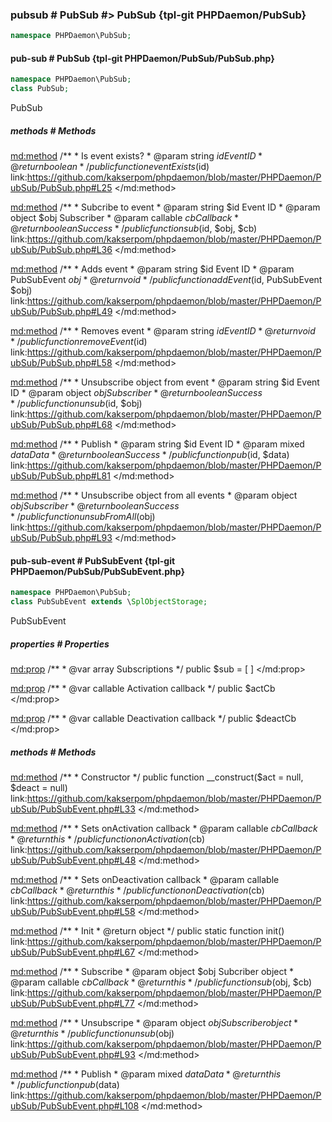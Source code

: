 ### pubsub # PubSub #> PubSub {tpl-git PHPDaemon/PubSub}

```php
namespace PHPDaemon\PubSub;
```

<!-- include-namespace path="\PHPDaemon\PubSub" level="" access="" -->
#### pub-sub # PubSub {tpl-git PHPDaemon/PubSub/PubSub.php}

```php
namespace PHPDaemon\PubSub;
class PubSub;
```

PubSub

##### methods # Methods

<md:method>
/**
	 * Is event exists?
	 * @param  string  $id Event ID
	 * @return boolean
	 */
public function eventExists($id)
link:https://github.com/kakserpom/phpdaemon/blob/master/PHPDaemon/PubSub/PubSub.php#L25
</md:method>

<md:method>
/**
	 * Subcribe to event
	 * @param  string   $id  Event ID
	 * @param  object   $obj Subscriber
	 * @param  callable $cb  Callback
	 * @return boolean       Success
	 */
public function sub($id, $obj, $cb)
link:https://github.com/kakserpom/phpdaemon/blob/master/PHPDaemon/PubSub/PubSub.php#L36
</md:method>

<md:method>
/**
	 * Adds event
	 * @param  string      $id  Event ID
	 * @param  PubSubEvent $obj
	 * @return void
	 */
public function addEvent($id, PubSubEvent $obj)
link:https://github.com/kakserpom/phpdaemon/blob/master/PHPDaemon/PubSub/PubSub.php#L49
</md:method>

<md:method>
/**
	 * Removes event
	 * @param  string $id Event ID
	 * @return void
	 */
public function removeEvent($id)
link:https://github.com/kakserpom/phpdaemon/blob/master/PHPDaemon/PubSub/PubSub.php#L58
</md:method>

<md:method>
/**
	 * Unsubscribe object from event
	 * @param  string  $id  Event ID
	 * @param  object  $obj Subscriber
	 * @return boolean      Success
	 */
public function unsub($id, $obj)
link:https://github.com/kakserpom/phpdaemon/blob/master/PHPDaemon/PubSub/PubSub.php#L68
</md:method>

<md:method>
/**
	 * Publish
	 * @param  string  $id   Event ID
	 * @param  mixed   $data Data
	 * @return boolean       Success
	 */
public function pub($id, $data)
link:https://github.com/kakserpom/phpdaemon/blob/master/PHPDaemon/PubSub/PubSub.php#L81
</md:method>

<md:method>
/**
	 * Unsubscribe object from all events
	 * @param  object  $obj Subscriber
	 * @return boolean      Success
	 */
public function unsubFromAll($obj)
link:https://github.com/kakserpom/phpdaemon/blob/master/PHPDaemon/PubSub/PubSub.php#L93
</md:method>

<div class="clearboth"></div>

#### pub-sub-event # PubSubEvent {tpl-git PHPDaemon/PubSub/PubSubEvent.php}

```php
namespace PHPDaemon\PubSub;
class PubSubEvent extends \SplObjectStorage;
```

PubSubEvent

##### properties # Properties

<md:prop>
/**
	 * @var array Subscriptions
	 */
public $sub = [ ]
</md:prop>

<md:prop>
/**
	 * @var callable Activation callback
	 */
public $actCb
</md:prop>

<md:prop>
/**
	 * @var callable Deactivation callback
	 */
public $deactCb
</md:prop>

<div class="clearboth"></div>

##### methods # Methods

<md:method>
/**
	 * Constructor
	 */
public function __construct($act = null, $deact = null)
link:https://github.com/kakserpom/phpdaemon/blob/master/PHPDaemon/PubSub/PubSubEvent.php#L33
</md:method>

<md:method>
/**
	 * Sets onActivation callback
	 * @param  callable $cb Callback
	 * @return this
	 */
public function onActivation($cb)
link:https://github.com/kakserpom/phpdaemon/blob/master/PHPDaemon/PubSub/PubSubEvent.php#L48
</md:method>

<md:method>
/**
	 * Sets onDeactivation callback
	 * @param callable $cb Callback
	 * @return this
	 */
public function onDeactivation($cb)
link:https://github.com/kakserpom/phpdaemon/blob/master/PHPDaemon/PubSub/PubSubEvent.php#L58
</md:method>

<md:method>
/**
	 * Init
	 * @return object
	 */
public static function init()
link:https://github.com/kakserpom/phpdaemon/blob/master/PHPDaemon/PubSub/PubSubEvent.php#L67
</md:method>

<md:method>
/**
	 * Subscribe
	 * @param  object   $obj Subcriber object
	 * @param  callable $cb  Callback
	 * @return this
	 */
public function sub($obj, $cb)
link:https://github.com/kakserpom/phpdaemon/blob/master/PHPDaemon/PubSub/PubSubEvent.php#L77
</md:method>

<md:method>
/**
	 * Unsubscripe
	 * @param  object $obj Subscriber object
	 * @return this
	 */
public function unsub($obj)
link:https://github.com/kakserpom/phpdaemon/blob/master/PHPDaemon/PubSub/PubSubEvent.php#L93
</md:method>

<md:method>
/**
	 * Publish
	 * @param  mixed $data Data
	 * @return this
	 */
public function pub($data)
link:https://github.com/kakserpom/phpdaemon/blob/master/PHPDaemon/PubSub/PubSubEvent.php#L108
</md:method>

<div class="clearboth"></div>


<!--/ include-namespace -->
